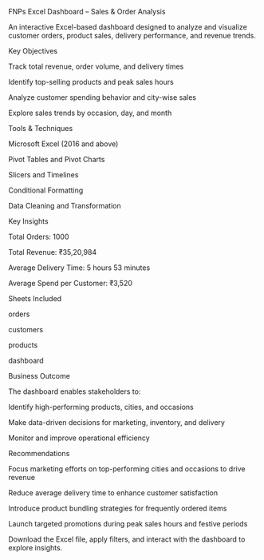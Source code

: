 FNPs Excel Dashboard – Sales & Order Analysis

An interactive Excel-based dashboard designed to analyze and visualize customer orders, product sales, delivery performance, and revenue trends.

Key Objectives

Track total revenue, order volume, and delivery times

Identify top-selling products and peak sales hours

Analyze customer spending behavior and city-wise sales

Explore sales trends by occasion, day, and month

Tools & Techniques

Microsoft Excel (2016 and above)

Pivot Tables and Pivot Charts

Slicers and Timelines

Conditional Formatting

Data Cleaning and Transformation

Key Insights

Total Orders: 1000

Total Revenue: ₹35,20,984

Average Delivery Time: 5 hours 53 minutes

Average Spend per Customer: ₹3,520

Sheets Included

orders

customers

products

dashboard

Business Outcome

The dashboard enables stakeholders to:

Identify high-performing products, cities, and occasions

Make data-driven decisions for marketing, inventory, and delivery

Monitor and improve operational efficiency

Recommendations

Focus marketing efforts on top-performing cities and occasions to drive revenue

Reduce average delivery time to enhance customer satisfaction

Introduce product bundling strategies for frequently ordered items

Launch targeted promotions during peak sales hours and festive periods

Download the Excel file, apply filters, and interact with the dashboard to explore insights.
